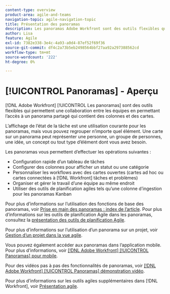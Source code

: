 ```yaml
---
content-type: overview
product-area: agile-and-teams
navigation-topic: agile-navigation-topic
title: Présentation des panoramas
description: Les panoramas Adobe Workfront sont des outils flexibles qui permettent une collaboration entre les équipes. Ils permettent d’accéder à un panorama partagé contenant des colonnes et des cartes.
author: Lisa
feature: Agile
exl-id: 7382e338-3e4c-4a93-a0d4-87ef52f69f36
source-git-commit: df4c2a73b5eb2498564bbf27aa92a297388562cd
workflow-type: tm+mt
source-wordcount: '222'
ht-degree: 0%

---
```


# [!UICONTROL Panoramas] - Aperçu

[!DNL Adobe Workfront] [!UICONTROL Les panoramas] sont des outils flexibles qui permettent une collaboration entre les équipes en permettant l’accès à un panorama partagé qui contient des colonnes et des cartes.

L’affichage de l’état de la tâche est une utilisation courante pour les panoramas, mais vous pouvez regrouper n’importe quel élément. Une carte sur un panorama peut représenter une personne, un groupe de personnes, une idée, un concept ou tout type d’élément dont vous avez besoin.

Les panoramas vous permettent d’effectuer les opérations suivantes :

* Configuration rapide d’un tableau de tâches
* Configurer des colonnes pour afficher un statut ou une catégorie
* Personnaliser les workflows avec des cartes ouvertes (cartes ad hoc ou cartes connectées à [!DNL Workfront] tâches et problèmes)
* Organiser et gérer le travail d’une équipe au même endroit
* Utiliser des outils de planification agiles tels qu’une colonne d’ingestion pour les panoramas Kanban

Pour plus d’informations sur l’utilisation des fonctions de base des panoramas, voir [Prise en main des panoramas : index de l’article](../agile/get-started-with-boards/get-started-with-boards.md). Pour plus d’informations sur les outils de planification Agile dans les panoramas, consultez la [présentation des outils de planification Agile](/help/quicksilver/agile/use-boards-agile-planning-tools/agile-planning-tools-overview.md).

Pour plus d’informations sur l’utilisation d’un panorama sur un projet, voir [Gestion d’un projet dans la vue agile](/help/quicksilver/manage-work/projects/manage-projects/manage-projects-in-agile-view.md).

Vous pouvez également accéder aux panoramas dans l’application mobile. Pour plus d’informations, voir [[!DNL Adobe Workfront] [!UICONTROL Panoramas] pour mobile](/help/quicksilver/workfront-basics/mobile-apps/using-the-workfront-mobile-app/mobile-boards.md).

Pour des vidéos pas à pas des fonctionnalités de panoramas, voir [[!DNL Adobe Workfront] [!UICONTROL Panoramas] démonstration vidéo](/help/quicksilver/agile/get-started-with-boards/boards-video-demonstrations.md).

Pour plus d’informations sur les outils agiles supplémentaires dans [!DNL Workfront], voir [Présentation agile](../agile/agile-overview.md).
